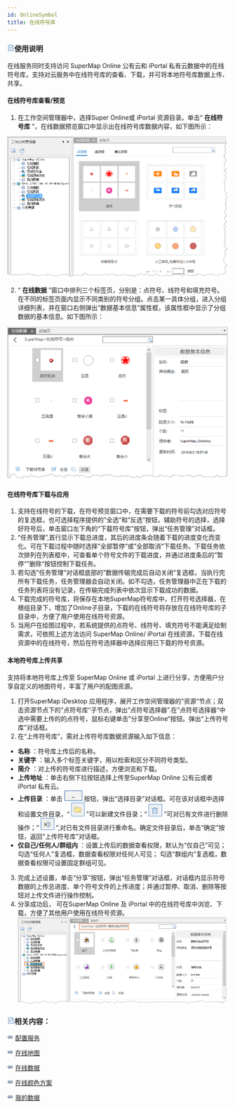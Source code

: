 ```yaml
---
id: OnlineSymbol
title: 在线符号库
---
```

### ![](../img/read.gif)使用说明

在线服务同时支持访问 SuperMap Online 公有云和 iPortal
私有云数据中的在线符号库，支持对云服务中在线符号库的查看、下载，并可将本地符号库数据上传、共享。

#### 在线符号库查看/预览

1. 在工作空间管理器中，选择Super Online或 iPortal 资源目录。单击“ **在线符号库** ”，在线数据预览窗口中显示出在线符号库数据内容，如下图所示：  

![](img/OnlineSymbol.png)  

2. “ **在线数据** ”窗口中排列三个标签页，分别是：点符号、线符号和填充符号。在不同的标签页面内显示不同类别的符号分组。点击某一具体分组，进入分组详细列表，并在窗口右侧弹出“数据基本信息”属性框，该属性框中显示了分组数据的基本信息。如下图所示：  

![](img/OnlineSymbolInfo.png)  


#### 在线符号库下载与应用

1. 支持在线符号的下载，在符号预览窗口中，在需要下载的符号前勾选对应符号的复选框，也可选择程序提供的“全选”和“反选”按钮，辅助符号的选择，选择好符号后，单击窗口左下角的“下载符号库”按钮，弹出“任务管理”对话框。
2. “任务管理”,首行显示下载总进度，其后的进度条会随着下载的进度变化而变化。可在下载过程中随时选择”全部暂停“或”全部取消“下载任务。下载任务依次排列在列表框中，可查看单个符号文件的下载进度，并通过进度条后的”暂停“”删除“按钮控制下载任务。
3. 若勾选”任务管理“对话框底部的”数据传输完成后自动关闭“复选框，当执行完所有下载任务，任务管理器会自动关闭。如不勾选，任务管理器中正在下载的任务列表将没有记录，在传输完成列表中依次显示下载成功的数据。
4. 下载完成的符号库，将保存在本地SuperMap符号库中，打开符号选择器，在根组目录下，增加了Online子目录，下载的在线符号将存放在在线符号库的子目录中，方便了用户使用在线符号资源。
5. 当用户在绘图过程中，若系统提供的点符号、线符号、填充符号不能满足绘制需求，可依照上述方法访问 SuperMap Online/ iPortal 在线资源，下载在线资源中的在线符号，然后在符号选择器中选择应用已下载的符号资源。

#### 本地符号库上传共享

支持将本地符号库上传至 SuperMap Online 或 iPortal 上进行分享，方便用户分享自定义的地图符号，丰富了用户的配图资源。

1. 打开SuperMap iDesktop 应用程序，展开工作空间管理器的”资源“节点；双击资源节点下的”点符号库“子节点，弹出”点符号选择器”.在”点符号选择器“中选中需要上传的的点符号，鼠标右键单击”分享至Online“按钮。弹出“上传符号库”对话框。
2. 在“上传符号库”，需对上传符号库数据资源输入如下信息：

* **名称** ：符号库上传后的名称。
* **关键字** ：输入多个标签关键字，用以检索和区分不同符号类型。
* **简介** ：对上传的符号库进行描述，方便浏览和下载。
* **上传地址** ：单击右侧下拉按钮选择上传至SuperMap Online 公有云或者 iPortal 私有云。
* **上传目录** ：单击 ![](img/Upload.png) 按钮，弹出“选择目录”对话框。可在该对话框中选择和设置文件目录，“ ![](img/Add.png) ”可以新建文件目录；“ ![](img/Delete.png) ”可对已有文件进行删除操作；“ ![](img/Rename.png) ”,对已有文件目录进行重命名。确定文件目录后，单击“确定”按钮，返回“上传符号库”对话框。
* **仅自己/任何人/群组内** ：设置上传后的数据查看权限，默认为“仅自己”可见；勾选“任何人”复选框，数据查看权限对任何人可见； 勾选“群组内”复选框，数据查看权限可设置固定群组可见。
3. 完成上述设置，单击“分享”按钮，弹出“任务管理”对话框，对话框内显示符号数据的上传总进度、单个符号文件的上传进度；并通过暂停、取消、删除等按钮对上传文件进行操作控制。
4. 分享成功后， 可在SuperMap Online 及 iPortal 中的在线符号库中浏览、下载，方便了其他用户使用在线符号资源。   
 ![](img/UploadResult.png)  


### ![](../img/read.gif)相关内容：

![](../img/smalltitle.png) [配置服务](ConfigureAddress.htm)

![](../img/smalltitle.png) [在线地图](OnlineMap.htm)

![](../img/smalltitle.png) [在线数据](OnlineData.htm)

![](../img/smalltitle.png) [在线颜色方案](OnlineColorSchemes.htm)

![](../img/smalltitle.png) [我的数据](OnlineMyData.htm)

